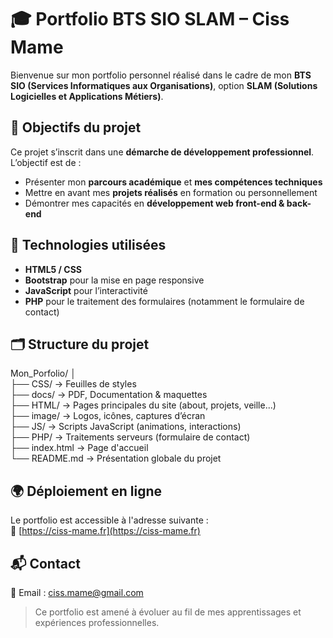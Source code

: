 # 🎓 Portfolio BTS SIO SLAM – Ciss Mame

Bienvenue sur mon portfolio personnel réalisé dans le cadre de mon **BTS SIO (Services Informatiques aux Organisations)**, option **SLAM (Solutions Logicielles et Applications Métiers)**.

## 🎯 Objectifs du projet

Ce projet s’inscrit dans une **démarche de développement professionnel**. L’objectif est de :
- Présenter mon **parcours académique** et **mes compétences techniques**
- Mettre en avant mes **projets réalisés** en formation ou personnellement
- Démontrer mes capacités en **développement web front-end & back-end**

## 🔧 Technologies utilisées

- **HTML5 / CSS**
- **Bootstrap** pour la mise en page responsive
- **JavaScript** pour l’interactivité
- **PHP** pour le traitement des formulaires (notamment le formulaire de contact)

## 🗂 Structure du projet

Mon_Porfolio/
│  
├── CSS/ → Feuilles de styles   
├── docs/ → PDF, Documentation & maquettes  
├── HTML/ → Pages principales du site (about, projets, veille...)  
├── image/ → Logos, icônes, captures d’écran  
├── JS/ → Scripts JavaScript (animations, interactions)  
├── PHP/ → Traitements serveurs (formulaire de contact)  
├── index.html → Page d'accueil  
└── README.md → Présentation globale du projet

## 🌍 Déploiement en ligne

Le portfolio est accessible à l'adresse suivante :  
🔗 [https://ciss-mame.fr](https://ciss-mame.fr)

## 📬 Contact

📧 Email : ciss.mame@gmail.com  

> Ce portfolio est amené à évoluer au fil de mes apprentissages et expériences professionnelles.
